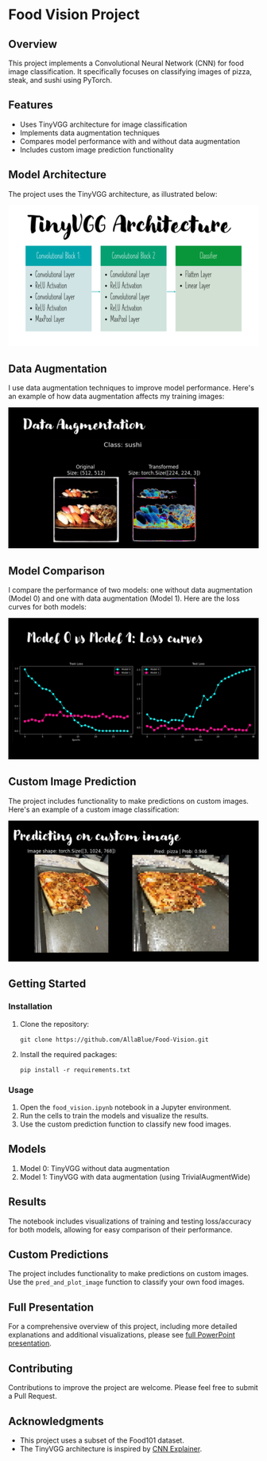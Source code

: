 # Food Vision Project

## Overview
This project implements a Convolutional Neural Network (CNN) for food image classification. It specifically focuses on classifying images of pizza, steak, and sushi using PyTorch.

## Features
- Uses TinyVGG architecture for image classification
- Implements data augmentation techniques
- Compares model performance with and without data augmentation
- Includes custom image prediction functionality

## Model Architecture

The project uses the TinyVGG architecture, as illustrated below:

![TinyVGG Architecture](./readme_images/tinyvgg_architecture.png)

## Data Augmentation

I use data augmentation techniques to improve model performance. Here's an example of how data augmentation affects my training images:

![Data Augmentation Example](./readme_images/data_augmentation_example.png)

## Model Comparison

I compare the performance of two models: one without data augmentation (Model 0) and one with data augmentation (Model 1). Here are the loss curves for both models:

![Model Comparison](./readme_images/models_loss_curves_comparison.png)

## Custom Image Prediction

The project includes functionality to make predictions on custom images. Here's an example of a custom image classification:

![Custom Image Prediction](./readme_images/custom_image_classification.png)

## Getting Started

### Installation
1. Clone the repository:
   ```
   git clone https://github.com/AllaBlue/Food-Vision.git
   ```
2. Install the required packages:
   ```
   pip install -r requirements.txt
   ```

### Usage
1. Open the `food_vision.ipynb` notebook in a Jupyter environment.
2. Run the cells to train the models and visualize the results.
3. Use the custom prediction function to classify new food images.

## Models
1. Model 0: TinyVGG without data augmentation
2. Model 1: TinyVGG with data augmentation (using TrivialAugmentWide)

## Results
The notebook includes visualizations of training and testing loss/accuracy for both models, allowing for easy comparison of their performance.

## Custom Predictions
The project includes functionality to make predictions on custom images. Use the `pred_and_plot_image` function to classify your own food images.

## Full Presentation
For a comprehensive overview of this project, including more detailed explanations and additional visualizations, please see [full PowerPoint presentation](./Food-Vision-Presentation.pptx).

## Contributing
Contributions to improve the project are welcome. Please feel free to submit a Pull Request.

## Acknowledgments
- This project uses a subset of the Food101 dataset.
- The TinyVGG architecture is inspired by [CNN Explainer](https://poloclub.github.io/cnn-explainer/).